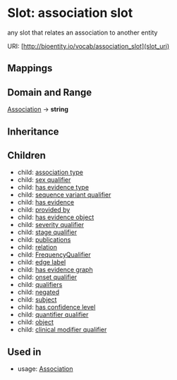 # Slot: association slot


any slot that relates an association to another entity

URI: [http://bioentity.io/vocab/association_slot](slot_uri)
## Mappings

## Domain and Range

[Association](Association.md) -> **string**
## Inheritance

## Children

 *  child: [association type](association_type.md)
 *  child: [sex qualifier](sex_qualifier.md)
 *  child: [has evidence type](has_evidence_type.md)
 *  child: [sequence variant qualifier](sequence_variant_qualifier.md)
 *  child: [has evidence](has_evidence.md)
 *  child: [provided by](provided_by.md)
 *  child: [has evidence object](has_evidence_object.md)
 *  child: [severity qualifier](severity_qualifier.md)
 *  child: [stage qualifier](stage_qualifier.md)
 *  child: [publications](publications.md)
 *  child: [relation](relation.md)
 *  child: [FrequencyQualifier](FrequencyQualifier.md)
 *  child: [edge label](edge_label.md)
 *  child: [has evidence graph](has_evidence_graph.md)
 *  child: [onset qualifier](onset_qualifier.md)
 *  child: [qualifiers](qualifiers.md)
 *  child: [negated](negated.md)
 *  child: [subject](subject.md)
 *  child: [has confidence level](has_confidence_level.md)
 *  child: [quantifier qualifier](quantifier_qualifier.md)
 *  child: [object](object.md)
 *  child: [clinical modifier qualifier](clinical_modifier_qualifier.md)
## Used in

 *  usage: [Association](Association.md)
